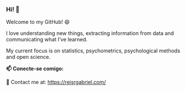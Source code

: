 ### Hi! 👋
Welcome to my GitHub! 😄

I love understanding new things, extracting information from data and communicating what I’ve learned.

My current focus is on statistics, psychometrics, psychological methods and open science.

**📫 Conecte-se comigo:**

🌱 Contact me at: https://reisrgabriel.com/

<!--
**GabrielReisR/GabrielReisR** is a ✨ _special_ ✨ repository because its `README.md` (this file) appears on your GitHub profile.

Here are some ideas to get you started:

- 🔭 I’m currently working on ...
- 🌱 I’m currently learning ...
- 👯 I’m looking to collaborate on ...
- 🤔 I’m looking for help with ...
- 💬 Ask me about ...

- 😄 Pronouns: ...
- ⚡ Fun fact: ...
-->
